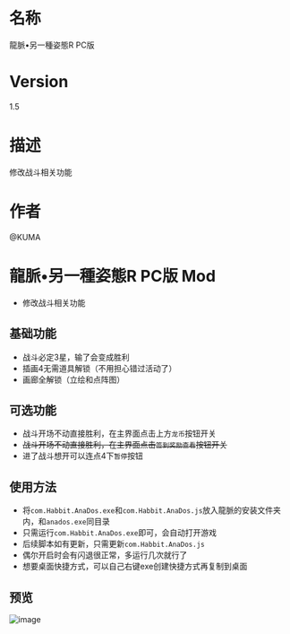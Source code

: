 # 名称
龍脈•另一種姿態R PC版
# Version
1.5
# 描述
修改战斗相关功能
# 作者
@KUMA

# 龍脈•另一種姿態R PC版 Mod
* 修改战斗相关功能

## 基础功能
* 战斗必定3星，输了会变成胜利
* 插画4无需道具解锁（不用担心错过活动了）
* 画廊全解锁（立绘和点阵图）

## 可选功能
* 战斗开场不动直接胜利，在主界面点击上方`龙币`按钮开关
* ~~战斗开场不动直接胜利，在主界面点击`签到奖励查看`按钮开关~~
* 进了战斗想开可以连点4下`暂停`按钮

## 使用方法
* 将`com.Habbit.AnaDos.exe`和`com.Habbit.AnaDos.js`放入龍脈的安装文件夹内，和`anados.exe`同目录
* 只需运行`com.Habbit.AnaDos.exe`即可，会自动打开游戏
* 后续脚本如有更新，只需更新`com.Habbit.AnaDos.js`
* 偶尔开启时会有闪退很正常，多运行几次就行了
* 想要桌面快捷方式，可以自己右键exe创建快捷方式再复制到桌面


## 预览
![image](https://i.imgur.com/yc49Hcz.jpg)